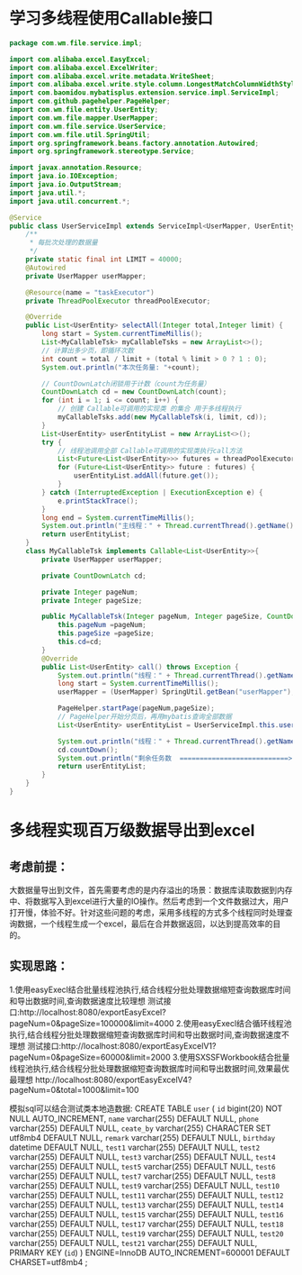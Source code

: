 # 学习多线程使用Callable接口
```java
package com.wm.file.service.impl;

import com.alibaba.excel.EasyExcel;
import com.alibaba.excel.ExcelWriter;
import com.alibaba.excel.write.metadata.WriteSheet;
import com.alibaba.excel.write.style.column.LongestMatchColumnWidthStyleStrategy;
import com.baomidou.mybatisplus.extension.service.impl.ServiceImpl;
import com.github.pagehelper.PageHelper;
import com.wm.file.entity.UserEntity;
import com.wm.file.mapper.UserMapper;
import com.wm.file.service.UserService;
import com.wm.file.util.SpringUtil;
import org.springframework.beans.factory.annotation.Autowired;
import org.springframework.stereotype.Service;

import javax.annotation.Resource;
import java.io.IOException;
import java.io.OutputStream;
import java.util.*;
import java.util.concurrent.*;

@Service
public class UserServiceImpl extends ServiceImpl<UserMapper, UserEntity> implements UserService {
    /**
     * 每批次处理的数据量
     */
    private static final int LIMIT = 40000;
    @Autowired
    private UserMapper userMapper;

    @Resource(name = "taskExecutor")
    private ThreadPoolExecutor threadPoolExecutor;

    @Override
    public List<UserEntity> selectAll(Integer total,Integer limit) {
        long start = System.currentTimeMillis();
        List<MyCallableTsk> myCallableTsks = new ArrayList<>();
        // 计算出多少页，即循环次数
        int count = total / limit + (total % limit > 0 ? 1 : 0);
        System.out.println("本次任务量: "+count);

        // CountDownLatch闭锁用于计数（count为任务量）
        CountDownLatch cd = new CountDownLatch(count);
        for (int i = 1; i <= count; i++) {
            // 创建 Callable可调用的实现类 的集合 用于多线程执行
            myCallableTsks.add(new MyCallableTsk(i, limit, cd));
        }
        List<UserEntity> userEntityList = new ArrayList<>();
        try {
            // 线程池调用全部 Callable可调用的实现类执行call方法
            List<Future<List<UserEntity>>> futures = threadPoolExecutor.invokeAll(myCallableTsks);
            for (Future<List<UserEntity>> future : futures) {
                userEntityList.addAll(future.get());
            }
        } catch (InterruptedException | ExecutionException e) {
            e.printStackTrace();
        }
        long end = System.currentTimeMillis();
        System.out.println("主线程：" + Thread.currentThread().getName() + " , 导出指定数据成功 , 共导出数据：" + userEntityList.size() + " ,查询数据任务执行完毕共消耗时 ：" + (end - start) + "ms");
        return userEntityList;
    }
    class MyCallableTsk implements Callable<List<UserEntity>>{
        private UserMapper userMapper;

        private CountDownLatch cd;

        private Integer pageNum;
        private Integer pageSize;

        public MyCallableTsk(Integer pageNum, Integer pageSize, CountDownLatch cd){
            this.pageNum =pageNum;
            this.pageSize =pageSize;
            this.cd=cd;
        }
        @Override
        public List<UserEntity> call() throws Exception {
            System.out.println("线程：" + Thread.currentThread().getName() + " , 开始读取数据------");
            long start = System.currentTimeMillis();
            userMapper = (UserMapper) SpringUtil.getBean("userMapper");

            PageHelper.startPage(pageNum,pageSize);
            // PageHelper开始分页后，再用mybatis查询全部数据
            List<UserEntity> userEntityList = UserServiceImpl.this.userMapper.selectAll();

            System.out.println("线程：" + Thread.currentThread().getName() + " , 读取数据  "+userEntityList.size()+",页数:"+pageNum+ "耗时 ：" + (System.currentTimeMillis() - start)+ "ms");
            cd.countDown();
            System.out.println("剩余任务数  ===========================> " + cd.getCount());
            return userEntityList;
        }
    }
}
```



# 多线程实现百万级数据导出到excel

## **考虑前提：**

大数据量导出到文件，首先需要考虑的是内存溢出的场景：数据库读取数据到内存中、将数据写入到excel进行大量的IO操作。然后考虑到一个文件数据过大，用户打开慢，体验不好。针对这些问题的考虑，采用多线程的方式多个线程同时处理查询数据，一个线程生成一个excel，最后在合并数据返回，以达到提高效率的目的。

## **实现思路：**
1.使用easyExecl结合批量线程池执行,结合线程分批处理数据缩短查询数据库时间和导出数据时间,查询数据速度比较理想
测试接口:http://localhost:8080/exportEasyExcel?pageNum=0&pageSize=100000&limit=4000
2.使用easyExecl结合循环线程池执行,结合线程分批处理数据缩短查询数据库时间和导出数据时间,查询数据速度不理想
测试接口:http://localhost:8080/exportEasyExcelV1?pageNum=0&pageSize=60000&limit=2000
3.使用SXSSFWorkbook结合批量线程池执行,结合线程分批处理数据缩短查询数据库时间和导出数据时间,效果最优最理想
http://localhost:8080/exportEasyExcelV4?pageNum=0&total=1000&limit=100

模拟sql可以结合测试类本地造数据:
CREATE TABLE `user` (
  `id` bigint(20) NOT NULL AUTO_INCREMENT,
  `name` varchar(255) DEFAULT NULL,
  `phone` varchar(255) DEFAULT NULL,
  `ceate_by` varchar(255) CHARACTER SET utf8mb4  DEFAULT NULL,
  `remark` varchar(255) DEFAULT NULL,
  `birthday` datetime DEFAULT NULL,
  `test1` varchar(255) DEFAULT NULL,
  `test2` varchar(255) DEFAULT NULL,
  `test3` varchar(255) DEFAULT NULL,
  `test4` varchar(255) DEFAULT NULL,
  `test5` varchar(255) DEFAULT NULL,
  `test6` varchar(255) DEFAULT NULL,
  `test7` varchar(255) DEFAULT NULL,
  `test8` varchar(255) DEFAULT NULL,
  `test9` varchar(255) DEFAULT NULL,
  `test10` varchar(255) DEFAULT NULL,
  `test11` varchar(255) DEFAULT NULL,
  `test12` varchar(255) DEFAULT NULL,
  `test13` varchar(255) DEFAULT NULL,
  `test14` varchar(255) DEFAULT NULL,
  `test15` varchar(255) DEFAULT NULL,
  `test16` varchar(255) DEFAULT NULL,
  `test17` varchar(255) DEFAULT NULL,
  `test18` varchar(255) DEFAULT NULL,
  `test19` varchar(255) DEFAULT NULL,
  `test20` varchar(255) DEFAULT NULL,
  `test21` varchar(255) DEFAULT NULL,
  PRIMARY KEY (`id`)
) ENGINE=InnoDB AUTO_INCREMENT=600001 DEFAULT CHARSET=utf8mb4 ;

